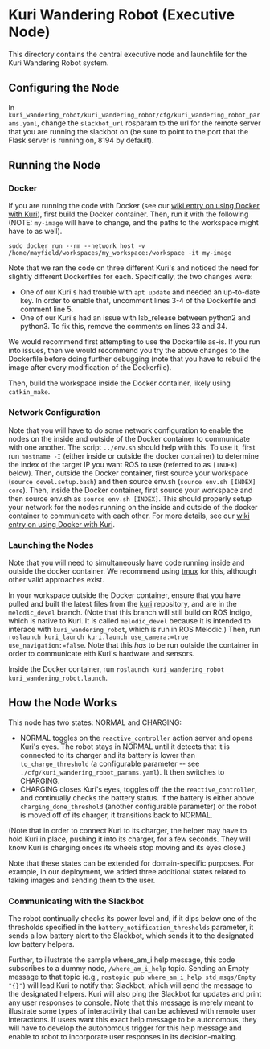 # Kuri Wandering Robot (Executive Node)

This directory contains the central executive node and launchfile for the Kuri Wandering Robot system.

## Configuring the Node

In `kuri_wandering_robot/kuri_wandering_robot/cfg/kuri_wandering_robot_params.yaml`, change the `slackbot_url` rosparam to the url for the remote server that you are running the slackbot on (be sure to point to the port that the Flask server is running on, 8194 by default).

## Running the Node

### Docker

If you are running the code with Docker (see our [wiki entry on using Docker with Kuri](https://github.com/hcrlab/wiki/wiki/Robots:-Kuri:-Docker)), first build the Docker container. Then, run it with the following (NOTE: `my-image` will have to change, and the paths to the workspace might have to as well).

```
sudo docker run --rm --network host -v /home/mayfield/workspaces/my_workspace:/workspace -it my-image
```

Note that we ran the code on three different Kuri's and noticed the need for slightly different Dockerfiles for each. Specifically, the two changes were:
- One of our Kuri's had trouble with `apt update` and needed an up-to-date key. In order to enable that, uncomment lines 3-4 of the Dockerfile and comment line 5.
- One of our Kuri's had an issue with lsb_release between python2 and python3. To fix this, remove the comments on lines 33 and 34.

We would recommend first attempting to use the Dockerfile as-is. If you run into issues, then we would recommend you try the above changes to the Dockerfile before doing further debugging (note that you have to rebuild the image after every modification of the Dockerfile).

Then, build the workspace inside the Docker container, likely using `catkin_make`.

### Network Configuration

Note that you will have to do some network configuration to enable the nodes on the inside and outside of the Docker container to communicate with one another. The script `../env.sh` should help with this. To use it, first run `hostname -I` (either inside or outside the docker container) to determine the index of the target IP you want ROS to use (referred to as `[INDEX]` below). Then, outside the Docker container, first source your workspace (`source devel.setup.bash`) and then source env.sh (`source env.sh [INDEX] core`). Then, inside the Docker container, first source your workspace and then source env.sh as `source env.sh [INDEX]`. This should properly setup your network for the nodes running on the inside and outside of the docker container to communicate with each other. For more details, see our [wiki entry on using Docker with Kuri](https://github.com/hcrlab/wiki/wiki/Robots:-Kuri:-Docker).

### Launching the Nodes

Note that you will need to simultaneously have code running inside and outside the docker container. We recommend using [tmux](https://github.com/tmux/tmux/wiki/Installing) for this, although other valid approaches exist.

In your workspace outside the Docker container, ensure that you have pulled and built the latest files from the [kuri](https://github.com/hcrlab/kuri/tree/melodic-devel) repository, and are in the `melodic_devel` branch. (Note that this branch will still build on ROS Indigo, which is native to Kuri. It is called `melodic_devel` because it is intended to interace with `kuri_wandering_robot`, which is run in ROS Melodic.) Then, run `roslaunch kuri_launch kuri.launch use_camera:=true use_navigation:=false`. Note that this *has* to be run outside the container in order to communicate eith Kuri's hardware and sensors.

Inside the Docker container, run `roslaunch kuri_wandering_robot kuri_wandering_robot.launch`.

## How the Node Works

This node has two states: NORMAL and CHARGING:

- NORMAL toggles on the `reactive_controller` action server and opens Kuri's eyes. The robot stays in NORMAL until it detects that it is connected to its charger and its battery is lower than `to_charge_threshold` (a configurable parameter -- see `./cfg/kuri_wandering_robot_params.yaml`). It then switches to CHARGING.
- CHARGING closes Kuri's eyes, toggles off the the `reactive_controller`, and continually checks the battery status. If the battery is either above `charging_done_threshold` (another configurable parameter) or the robot is moved off of its charger, it transitions back to NORMAL.

(Note that in order to connect Kuri to its charger, the helper may have to hold Kuri in place, pushing it into its charger, for a few seconds. They will know Kuri is charging onces its wheels stop moving and its eyes close.)

Note that these states can be extended for domain-specific purposes. For example, in our deployment, we added three additional states related to taking images and sending them to the user.

### Communicating with the Slackbot

The robot continually checks its power level and, if it dips below one of the thresholds specified in the `battery_notification_thresholds` parameter, it sends a low battery alert to the Slackbot, which sends it to the designated low battery helpers.

Further, to illustrate the sample where_am_i help message, this code subscribes to a dummy node, `/where_am_i_help` topic. Sending an Empty message to that topic (e.g., `rostopic pub where_am_i_help std_msgs/Empty "{}"`) will lead Kuri to notify that Slackbot, which will send the message to the designated helpers. Kuri will also ping the Slackbot for updates and print any user responses to console. Note that this message is merely meant to illustrate some types of interactivity that can be achieved with remote user interactions. If users want this exact help message to be autonomous, they will have to develop the autonomous trigger for this help message and enable to robot to incorporate user responses in its decision-making.
